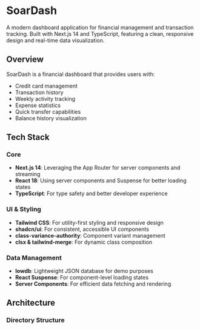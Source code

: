 # SoarDash

A modern dashboard application for financial management and transaction tracking. Built with Next.js 14 and TypeScript, featuring a clean, responsive design and real-time data visualization.

## Overview

SoarDash is a financial dashboard that provides users with:

- Credit card management
- Transaction history
- Weekly activity tracking
- Expense statistics
- Quick transfer capabilities
- Balance history visualization

## Tech Stack

### Core

- **Next.js 14**: Leveraging the App Router for server components and streaming
- **React 18**: Using server components and Suspense for better loading states
- **TypeScript**: For type safety and better developer experience

### UI & Styling

- **Tailwind CSS**: For utility-first styling and responsive design
- **shadcn/ui**: For consistent, accessible UI components
- **class-variance-authority**: Component variant management
- **clsx & tailwind-merge**: For dynamic class composition

### Data Management

- **lowdb**: Lightweight JSON database for demo purposes
- **React Suspense**: For component-level loading states
- **Server Components**: For efficient data fetching and rendering

## Architecture

### Directory Structure
